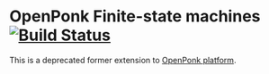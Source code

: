 # OpenPonk Finite-state machines [![Build Status](https://travis-ci.org/JanBliznicenko/fsm-editor.svg?branch=master)](https://travis-ci.org/bliznjan/fsm-editor)

This is a deprecated former extension to [OpenPonk platform](https://openponk.github.io).
